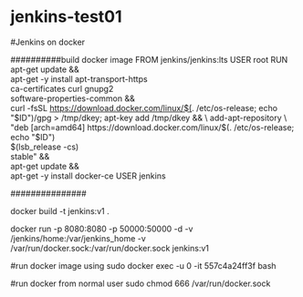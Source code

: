 # jenkins-test01

#Jenkins on docker

##########build docker image
FROM jenkins/jenkins:lts
USER root
RUN apt-get update && \
    apt-get -y install apt-transport-https \
         ca-certificates curl gnupg2 \
         software-properties-common && \
    curl -fsSL https://download.docker.com/linux/$(. /etc/os-release; echo "$ID")/gpg > /tmp/dkey; apt-key add /tmp/dkey && \
    add-apt-repository \
      "deb [arch=amd64] https://download.docker.com/linux/$(. /etc/os-release; echo "$ID") \
      $(lsb_release -cs) \
      stable" && \
    apt-get update && \
    apt-get -y install docker-ce
USER jenkins

###############

docker build -t jenkins:v1 .

docker run -p 8080:8080 -p 50000:50000 -d -v /jenkins/home:/var/jenkins_home -v /var/run/docker.sock:/var/run/docker.sock jenkins:v1

#run docker image using sudo
docker exec -u 0 -it 557c4a24ff3f bash

#run docker from normal user 
sudo chmod 666 /var/run/docker.sock
